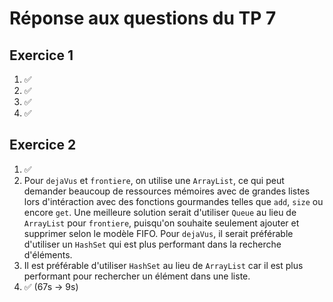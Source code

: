 # Réponse aux questions du TP 7

## Exercice 1
1. ✅
2. ✅
3. ✅
4. ✅

## Exercice 2
1. ✅
2. Pour `dejaVus` et `frontiere`, on utilise une `ArrayList`, ce qui peut demander beaucoup de ressources mémoires avec de grandes listes lors d'intéraction avec des fonctions gourmandes telles que `add`, `size` ou encore `get`. Une meilleure solution serait d'utiliser `Queue` au lieu de `ArrayList` pour `frontiere`, puisqu'on souhaite seulement ajouter et supprimer selon le modèle FIFO. Pour `dejaVus`, il serait préférable d'utiliser un `HashSet` qui est plus performant dans la recherche d'éléments.
3. Il est préférable d'utiliser `HashSet` au lieu de `ArrayList` car il est plus performant pour rechercher un élément dans une liste.
4. ✅ (67s -> 9s)
